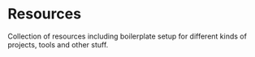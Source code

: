# Resources
Collection of resources including boilerplate setup for different kinds of projects, tools and other stuff.
